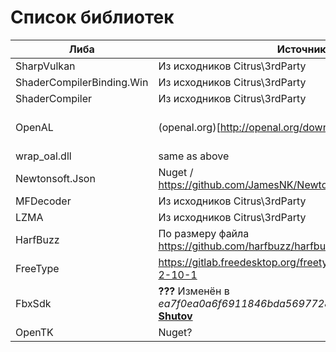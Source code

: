 # Cписок библиотек

| Либа                      | Источник                                                     | Версия                          |
| ------------------------- | ------------------------------------------------------------ | ------------------------------- |
| SharpVulkan               | Из исходников Citrus\3rdParty                                | **???**                         |
| ShaderCompilerBinding.Win | Из исходников Citrus\3rdParty                                | **???**                         |
| ShaderCompiler            | Из исходников Citrus\3rdParty                                | **???**                         |
| OpenAL                    | (openal.org)[http://openal.org/downloads/]                   | (6.14.357.24)? по размеру файла |
| wrap_oal.dll              | same as above                                                | 2.2.0.5                         |
| Newtonsoft.Json           | Nuget / https://github.com/JamesNK/Newtonsoft.Json/tree/8.0.3 ? | 8.0.3                           |
| MFDecoder                 | Из исходников Citrus\3rdParty                                | 1.0.6621.19204                  |
| LZMA                      | Из исходников Citrus\3rdParty                                | **???**                         |
| HarfBuzz                  | По размеру файла https://github.com/harfbuzz/harfbuzz/releases/tag/2.5.3 ? | (2.5.3)? по размеру файла       |
| FreeType                  | https://gitlab.freedesktop.org/freetype/freetype/-/tree/VER-2-10-1 | FreeType 2.10.1                 |
| FbxSdk                    | **???** Изменён в *ea7f0ea0a6f6911846bda569772879a1219019cb* **[Roman Shutov](https://gitlab.game-forest.com:8888/rshutov)** | **???**                         |
| OpenTK                    | Nuget?                                                       | 1.1.2                           |

